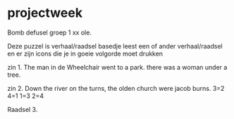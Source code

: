# projectweek
Bomb defusel groep 1
xx ole.

Deze puzzel is verhaal/raadsel basedje leest een of ander verhaal/raadsel en er zijn icons die je in goeie volgorde moet drukken

zin 1.  The man in de Wheelchair went to a park. there was a woman under a tree.

zin 2.  Down the river on the turns, the olden church were jacob burns.
3=2
4=1
1=3
2=4

Raadsel 3. 
